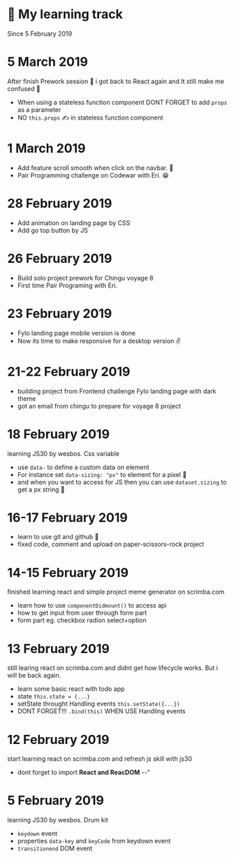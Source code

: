 # 📅 My learning track 
Since 5 February 2019

# 5 March 2019
After finish Prework session 👀 i got back to React again and It still make me confused 🤣
- When using a stateless function component DONT FORGET to add `props` as a parameter
- NO `this.props` ✍ in stateless function component

# 1 March 2019
- Add feature scroll smooth when click on the navbar. 👊
- Pair Programming challenge on Codewar with Eri. 😁 

# 28 February 2019
- Add animation on landing page by CSS
- Add go top button by JS

# 26 February 2019
- Build solo project prework for Chingu voyage 8
- First time Pair Programing with Eri.

# 23 February 2019
- Fylo landing page mobile version is done
- Now its time to make responsive for a desktop version ✌

# 21-22 February 2019
- building project from Frontend challenge Fylo landing page with dark theme
- got an email from chingu to prepare for voyage 8 project

# 18 February 2019
learning JS30 by wesbos. Css variable
- use `data-` to define a custom data on element
- For instance set `data-sizing: "px"` to element for a pixel 🙌
- and when you want to access for JS then you can use `dataset.sizing` to get a px string  🤔

# 16-17 February 2019
- learn to use git and github 🤖
- fixed code, comment and upload on paper-scissors-rock project

# 14-15 February 2019
finished learning react and simple project meme generator on scrimba.com
- learn how to use `componentDidmount()` to access api
- how to get input from user through form part
- form part eg. checkbox radion select+option

# 13 February 2019
still learing react on scrimba.com and didnt get how lifecycle works. 
But i will be back again.
- learn some basic react with todo app
- state `this.state = {...}`
- setState throught Handling events `this.setState({...})`
- DONT FORGET!!! `.bind(this)` WHEN USE Handling events

# 12 February 2019
start learning react on scrimba.com and refresh js skill with js30
- dont forget to import **React and ReacDOM** --" 

# 5 February 2019
learning JS30 by wesbos. Drum kit    
- `keydown` event
- properties `data-key` and `keyCode` from keydown event
- `transitionend` DOM event

